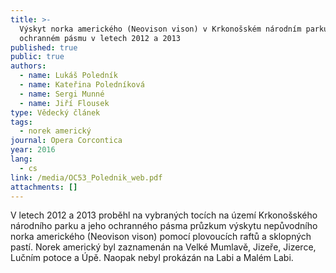 ```yaml
---
title: >-
  Výskyt norka amerického (Neovison vison) v Krkonošském národním parku a jeho
  ochranném pásmu v letech 2012 a 2013
published: true
public: true
authors:
  - name: Lukáš Poledník
  - name: Kateřina Poledníková
  - name: Sergi Munné
  - name: Jiří Flousek
type: Vědecký článek
tags:
  - norek americký
journal: Opera Corcontica
year: 2016
lang:
  - cs
link: /media/OC53_Polednik_web.pdf
attachments: []
---
```

 V letech 2012 a 2013 proběhl na vybraných tocích na území Krkonošského národního parku a jeho ochranného pásma průzkum výskytu nepůvodního norka amerického (Neovison vison) pomocí plovoucích raftů a sklopných pastí. Norek americký byl zaznamenán na Velké Mumlavě, Jizeře, Jizerce, Lučním potoce a Úpě. Naopak nebyl prokázán na Labi a Malém Labi.
